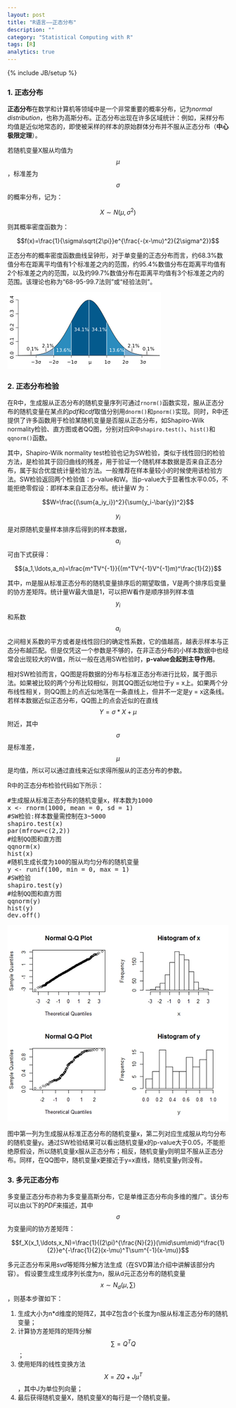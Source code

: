 ```yaml
---
layout: post
title: "R语言——正态分布"
description: ""
category: "Statistical Computing with R"
tags: [R]
analytics: true
---
```

{% include JB/setup %}

<script type="text/javascript" src="http://cdn.mathjax.org/mathjax/latest/MathJax.js?config=TeX-AMS-MML_HTMLorMML"></script>
<script src="https://google-code-prettify.googlecode.com/svn/loader/run_prettify.js"></script>

### 1. 正态分布
**正态分布**在数学和计算机等领域中是一个非常重要的概率分布，记为*normal distribution*，也称为高斯分布。正态分布出现在许多区域统计：例如，采样分布均值是近似地常态的，即使被采样的样本的原始群体分布并不服从正态分布（**中心极限定理**）。

若随机变量X服从均值为$$\mu$$，标准差为$$\sigma$$的概率分布，记为：

$$X \sim N(\mu,\sigma^2)$$

则其概率密度函数为：

$$f(x)=\frac{1}{\sigma\sqrt{2\pi}}e^{\frac{-(x-\mu)^2}{2\sigma^2}}$$

正态分布的概率密度函数曲线呈钟形，对于单变量的正态分布而言，约68.3%数值分布在距离平均值有1个标准差之内的范围，约95.4%数值分布在距离平均值有2个标准差之内的范围，以及约99.7%数值分布在距离平均值有3个标准差之内的范围。该理论也称为“68-95-99.7法则”或“经验法则”。

![经验法则](/img/R/randomvar/experience.png)

### 2. 正态分布检验
在R中，生成服从正态分布的随机变量序列可通过`rnorm()`函数实现，服从正态分布的随机变量在某点的*pdf*和*cdf*取值分别用`dnorm()`和`pnorm()`实现。同时，R中还提供了许多函数用于检验某随机变量是否服从正态分布，如Shapiro-Wilk normality检验、直方图或者QQ图，分别对应R中`shapiro.test()`、`hist()`和`qqnorm()`函数。

其中，Shapiro-Wilk normality test检验也记为SW检验，类似于线性回归的检验方法，是检验其于回归曲线的残差，用于验证一个随机样本数据是否来自正态分布，属于拟合优度统计量检验方法。一般推荐在样本量较小的时候使用该检验方法。SW检验返回两个检验值：p-value和W。当p-value大于显著性水平0.05，不能拒绝零假设：即样本来自正态分布。统计量W 为：

$$W=\frac{(\sum{a_iy_i})^2}{\sum(y_i-\bar{y})^2}$$

$$y_i$$是对原随机变量样本排序后得到的样本数据，$$a_i$$可由下式获得：

$$(a_1,\ldots,a_n)=\frac{m^TV^{-1}}{(m^TV^{-1}V^{-1}m)^\frac{1}{2}}$$

其中，m是服从标准正态分布的随机变量排序后的期望取值，V是两个排序后变量的协方差矩阵。统计量W最大值是1，可以把W看作是顺序排列样本值$$y_i$$和系数$$a_i$$之间相关系数的平方或者是线性回归的确定性系数，它的值越高，越表示样本与正态分布越匹配。但是仅凭这一个参数是不够的，在非正态分布的小样本数据中也经常会出现较大的W值，所以一般在选用SW检验时，**p-value会起到主导作用**。

相对SW检验而言，QQ图是将数据的分布与标准正态分布进行比较，属于图示法。如果被比较的两个分布比较相似，则其QQ图近似地位于y = x上。如果两个分布线性相关，则QQ图上的点近似地落在一条直线上，但并不一定是y = x这条线。若样本数据近似正态分布，QQ图上的点会近似的在直线$$Y=\sigma*X+\mu$$附近，其中$$\sigma$$是标准差，$$\mu$$是均值，所以可以通过直线来近似求得所服从的正态分布的参数。

R中的正态分布检验代码如下所示：

<pre class="prettyprint">
#生成服从标准正态分布的随机变量x，样本数为1000
x <- rnorm(1000, mean = 0, sd = 1)
#SW检验:样本数量需控制在3~5000
shapiro.test(x)
par(mfrow=c(2,2))
#绘制QQ图和直方图
qqnorm(x)
hist(x)
#随机生成长度为100的服从均匀分布的随机变量
y <- runif(100, min = 0, max = 1)
#SW检验
shapiro.test(y)
#绘制QQ图和直方图
qqnorm(y)
hist(y)
dev.off()
</pre>

![正态分布](/img/R/randomvar/gaussianres.jpeg)

图中第一列为生成服从标准正态分布的随机变量x，第二列对应生成服从均匀分布的随机变量y。通过SW检验结果可以看出随机变量x的p-value大于0.05，不能拒绝原假设，所以随机变量x服从正态分布；相反，随机变量y则明显不服从正态分布。同样，在QQ图中，随机变量x更接近于y=x直线，随机变量y则没有。

### 3. 多元正态分布
多变量正态分布亦称为多变量高斯分布，它是单维正态分布向多维的推广。该分布可以由以下的*PDF*来描述，其中$$\sigma$$为变量间的协方差矩阵：

$$f_X(x_1,\ldots,x_N)=\frac{1}{(2\pi)^{\frac{N}{2}}(\mid\sum\mid)^\frac{1}{2}}e^{-\frac{1}{2}(x-\mu)^T\sum^{-1}(x-\mu)}$$

多元正态分布采用*svd*等矩阵分解方法生成（在SVD算法介绍中讲解该部分内容）。
假设要生成生成序列长度为n，服从d元正态分布的随机变量$$x\sim N_d(\mu,\sum)$$，则基本步骤如下：

1. 生成大小为n*d维度的矩阵Z，其中Z包含d个长度为n服从标准正态分布的随机变量；
1. 计算协方差矩阵的矩阵分解$$\sum=Q^TQ$$；
1. 使用矩阵的线性变换方法$$X=ZQ+J\mu^T$$，其中J为单位列向量；
1. 最后获得随机变量X，随机变量X的每行是一个随机变量。

